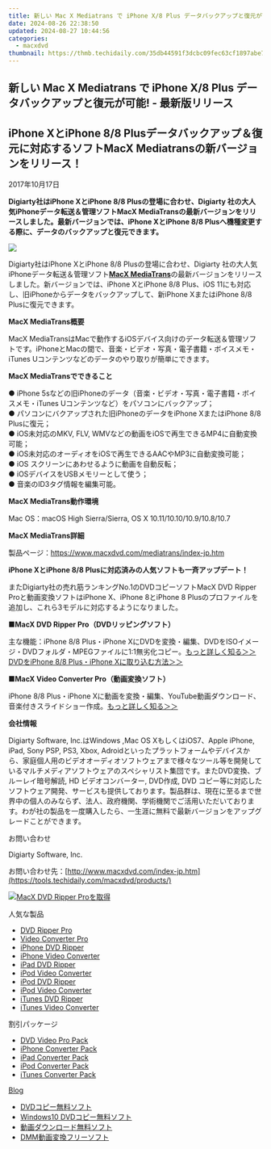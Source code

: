 ```yaml
---
title: 新しい Mac X Mediatrans で iPhone X/8 Plus データバックアップと復元が可能! - 最新版リリース
date: 2024-08-26 22:38:50
updated: 2024-08-27 10:44:56
categories:
  - macxdvd
thumbnail: https://thmb.techidaily.com/35db44591f3dcbc09fec63cf1897abe760727c167b28e2d4a0f6ad0bbea5b61b.jpg
---
```


## 新しい Mac X Mediatrans で iPhone X/8 Plus データバックアップと復元が可能! - 最新版リリース

## iPhone XとiPhone 8/8 Plusデータバックアップ＆復元に対応するソフトMacX Mediatransの新バージョンをリリース！

2017年10月17日

**Digiarty社はiPhone XとiPhone 8/8 Plusの登場に合わせ、Digiarty 社の大人気iPhoneデータ転送＆管理ソフトMacX MediaTransの最新バージョンをリリースしました。最新バージョンでは、iPhone XとiPhone 8/8 Plusへ機種変更する際に、データのバックアップと復元できます。**

![](https://www.macxdvd.com/press-room/image/macx-dvd-ripper-pro-upgrade-2017-jp.jpg)

Digiarty社はiPhone XとiPhone 8/8 Plusの登場に合わせ、Digiarty 社の大人気iPhoneデータ転送＆管理ソフト[**MacX MediaTrans**](https://tools.techidaily.com/macxdvd/products/)の最新バージョンをリリースしました。新バージョンでは、iPhone XとiPhone 8/8 Plus、iOS 11にも対応し、旧iPhoneからデータをバックアップして、新iPhone XまたはiPhone 8/8 Plusに復元できます。

**MacX MediaTrans概要**

 MacX MediaTransはMacで動作するiOSデバイス向けのデータ転送＆管理ソフトです。iPhoneとMacの間で、音楽・ビデオ・写真・電子書籍・ボイスメモ・iTunes Uコンテンツなどのデータのやり取りが簡単にできます。

**MacX MediaTransでできること**

 ● iPhone 5sなどの旧iPhoneのデータ（音楽・ビデオ・写真・電子書籍・ボイスメモ・iTunes Uコンテンツなど）をパソコンにバックアップ；  
 ● パソコンにバクアップされた旧iPhoneのデータをiPhone XまたはiPhone 8/8 Plusに復元；  
 ● iOS未対応のMKV, FLV, WMVなどの動画をiOSで再生できるMP4に自動変換可能；  
 ● iOS未対応のオーディオをiOSで再生できるAACやMP3に自動変換可能；  
 ● iOS スクリーンにあわせるように動画を自動反転；  
 ● iOSデバイスをUSBメモリーとして使う；  
 ● 音楽のID3タグ情報を編集可能。 

**MacX MediaTrans動作環境**

Mac OS：macOS High Sierra/Sierra, OS X 10.11/10.10/10.9/10.8/10.7

**MacX MediaTrans詳細**

製品ページ：<https://www.macxdvd.com/mediatrans/index-jp.htm>

**iPhone XとiPhone 8/8 Plusに対応済みの人気ソフトも一斉アップデート！**

またDigiarty社の売れ筋ランキングNo.1のDVDコピーソフトMacX DVD Ripper Proと動画変換ソフトはiPhone X、iPhone 8とiPhone 8 Plusのプロファイルを追加し、これら3モデルに対応するようになりました。

**■MacX DVD Ripper Pro（DVDリッピングソフト）**

主な機能：iPhone 8/8 Plus・iPhone XにDVDを変換・編集、DVDをISOイメージ・DVDフォルダ・MPEGファイルに1:1無劣化コピー。[もっと詳しく知る＞＞](https://tools.techidaily.com/macxdvd/products/)  
[DVDをiPhone 8/8 Plus・iPhone Xに取り込む方法＞＞](https://tools.techidaily.com/macxdvd/products/)

**■MacX Video Converter Pro（動画変換ソフト）**

iPhone 8/8 Plus・iPhone Xに動画を変換・編集、YouTube動画ダウンロード、音楽付きスライドショー作成。[もっと詳しく知る＞＞](https://tools.techidaily.com/macxdvd/products/)

**会社情報**

Digiarty Software, Inc.はWindows ,Mac OS XもしくはiOS7、Apple iPhone, iPad, Sony PSP, PS3, Xbox, Adroidといったプラットフォームやデバイスから、家庭個人用のビデオオーディオソフトウェアまで様々なツール等を開発しているマルチメディアソフトウェアのスペシャリスト集団です。またDVD変換、ブルーレイ暗号解読, HD ビデオコンバーター, DVD作成, DVD コピー等に対応したソフトウェア開発、サービスも提供しております。製品群は、現在に至るまで世界中の個人のみならず、法人、政府機関、学術機関でご活用いただいております。わが社の製品を一度購入したら、一生涯に無料で最新バージョンをアップグレードことができます。

お問い合わせ

Digiarty Software, Inc.

お問い合わせ先：[http://www.macxdvd.com/index-jp.htm](https://tools.techidaily.com/macxdvd/products/) 

[![MacX DVD Ripper Proを取得](https://www.macxdvd.com/press-room/../banner/200-jp.png)](https://tools.techidaily.com/macxdvd/products/) 

人気な製品

* [DVD Ripper Pro](https://tools.techidaily.com/macxdvd/products/)
* [Video Converter Pro](https://tools.techidaily.com/macxdvd/products/)
* [iPhone DVD Ripper](https://tools.techidaily.com/macxdvd/products/)
* [iPhone Video Converter](https://tools.techidaily.com/macxdvd/products/)
* [iPad DVD Ripper](https://tools.techidaily.com/macxdvd/products/)
* [iPod Video Converter](https://tools.techidaily.com/macxdvd/products/)
* [iPod DVD Ripper](https://tools.techidaily.com/macxdvd/products/)
* [iPod Video Converter](https://tools.techidaily.com/macxdvd/products/)
* [iTunes DVD Ripper](https://tools.techidaily.com/macxdvd/products/)
* [iTunes Video Converter](https://tools.techidaily.com/macxdvd/products/)

割引パッケージ

* [DVD Video Pro Pack](https://tools.techidaily.com/macxdvd/products/)
* [iPhone Converter Pack](https://tools.techidaily.com/macxdvd/products/)
* [iPad Converter Pack](https://tools.techidaily.com/macxdvd/products/)
* [iPod Converter Pack](https://tools.techidaily.com/macxdvd/products/)
* [iTunes Converter Pack](https://tools.techidaily.com/macxdvd/products/)

[Blog](https://tools.techidaily.com/macxdvd/products/)

* [DVDコピー無料ソフト](https://tools.techidaily.com/macxdvd/products/)
* [Windows10 DVDコピー無料ソフト](https://tools.techidaily.com/macxdvd/products/)
* [動画ダウンロード無料ソフト](https://tools.techidaily.com/macxdvd/products/)
* [DMM動画変換フリーソフト](https://tools.techidaily.com/macxdvd/products/)

<ins class="adsbygoogle"
     style="display:block"
     data-ad-format="autorelaxed"
     data-ad-client="ca-pub-7571918770474297"
     data-ad-slot="1223367746"></ins>



<ins class="adsbygoogle"
     style="display:block"
     data-ad-client="ca-pub-7571918770474297"
     data-ad-slot="8358498916"
     data-ad-format="auto"
     data-full-width-responsive="true"></ins>
